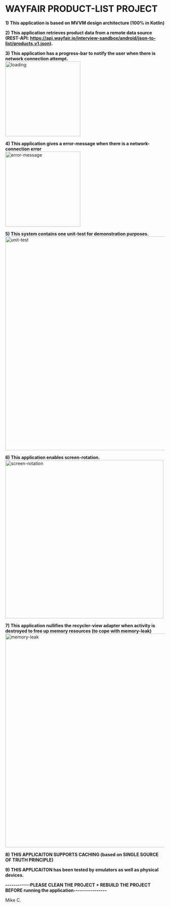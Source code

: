 # WAYFAIR PRODUCT-LIST PROJECT </br>

<b> 1) This application is based on MVVM design architecture (100% in Kotlin) </b> </br>

<b> 2) This application retrieves product data from a remote data source (REST-API: https://api.wayfair.io/interview-sandbox/android/json-to-list/products.v1.json). </b> </br>

<b> 3) This application has a progress-bar to notify the user when there is network connection attempt. </b> </br>
<img width="237" alt="loading" src="https://user-images.githubusercontent.com/26533575/168133485-dc2911f7-a7be-41ec-b6d4-f949863ec049.png">

<b> 4) This application gives a error-message when there is a network-connection error </b> </br>
<img width="237" alt="error-message" src="https://user-images.githubusercontent.com/26533575/168133631-b046efd8-949a-4e39-a8c5-de4f4541fc42.png">

<b> 5) This system contains one unit-test for demonstration purposes. </b> </br>
<img width="675" alt="unit-test" src="https://user-images.githubusercontent.com/26533575/168133713-17b268c2-bfaf-4f4b-919e-65af8b9bb26b.png">

<b> 6) This application enables screen-rotation. </b> </br>
<img width="500" alt="screen-rotation" src="https://user-images.githubusercontent.com/26533575/168133766-b4db73ec-42e2-4c28-83f6-5f60875de08e.png">

<b> 7) This application nullifies the recycler-view adapter when activity is destroyed to free up memory resources (to cope with memory-leak) </b> </br>
<img width="675" alt="memory-leak" src="https://user-images.githubusercontent.com/26533575/168134310-c29ec3a5-a1ed-4cb5-877e-b0441da5fdf6.png">

<b> 8) THIS APPLICAITON SUPPORTS CACHING (based on SINGLE SOURCE OF TRUTH PRINCIPLE) </b> </br>

<b> 9) THIS APPLICAITON has been tested by emulators as well as physical devices. </b> </br>

<b> ------------PLEASE CLEAN THE PROJECT + REBUILD THE PROJECT BEFORE running the application---------------- </b>

Mike C. 
